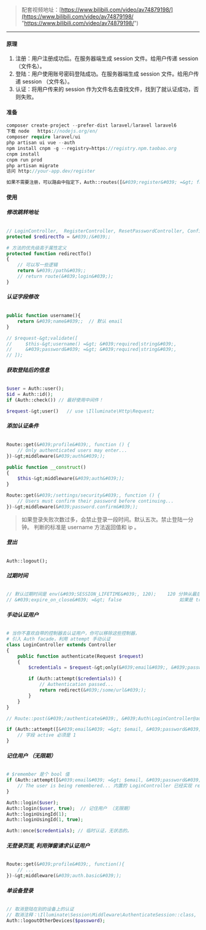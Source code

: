 > 配套视频地址：[https://www.bilibili.com/video/av74879198/](https://www.bilibili.com/video/av74879198/ "https://www.bilibili.com/video/av74879198/")

---

#### **原理**

1. 注册：用户注册成功后。在服务器端生成 session 文件。给用户传递 session （文件名）。
2. 登陆：用户使用账号密码登陆成功。在服务器端生成 session 文件。给用户传递 session （文件名）。
3. 认证：将用户传来的 session 作为文件名去查找文件，找到了就认证成功，否则失败。

#### **准备**

```php
composer create-project --prefer-dist laravel/laravel laravel6
下载 node   https://nodejs.org/en/
composer require laravel/ui
php artisan ui vue --auth
npm install cnpm -g --registry=https://registry.npm.taobao.org
cnpm install
cnpm run prod
php artisan migrate
访问 http://your-app.dev/register

如果不需要注册，可以路由中指定下，Auth::routes([&#039;register&#039; =&gt; false]);。
```
#### **使用**

###### **修改跳转地址**

```php
// LoginController,  RegisterController, ResetPasswordController, ConfirmPasswordController and  VerificationController
protected $redirectTo = &#039;/&#039;;
```
```php
# 方法的优先级高于属性定义
protected function redirectTo()
{
	// 可以写一些逻辑
    return &#039;/path&#039;;
    // return route(&#039;login&#039;);
}
```

###### **认证字段修改**

```php
public function username(){
    return &#039;name&#039;;  // 默认 email
}

// $request-&gt;validate([
//     $this-&gt;username() =&gt; &#039;required|string&#039;,
//     &#039;password&#039; =&gt; &#039;required|string&#039;,
// ]);
```

###### **获取登陆后的信息**

```php
$user = Auth::user();
$id = Auth::id();
if (Auth::check()) // 最好使用中间件！

$request-&gt;user()   // use \Illuminate\Http\Request;
```

###### **添加认证条件**

```php
Route::get(&#039;profile&#039;, function () {
    // Only authenticated users may enter...
})-&gt;middleware(&#039;auth&#039;);

public function __construct()
{
    $this-&gt;middleware(&#039;auth&#039;);
}

```

```php
Route::get(&#039;/settings/security&#039;, function () {
    // Users must confirm their password before continuing...
})-&gt;middleware(&#039;password.confirm&#039;);
```

> 如果登录失败次数过多，会禁止登录一段时间。默认五次。禁止登陆一分钟。
> 判断的标准是 username 方法返回值和 ip 。

###### **登出**

`Auth::logout();`

###### **过期时间**

```php
// 默认过期时间是 env(&#039;SESSION_LIFETIME&#039;, 120);    120 分钟从最后一次访问服务器开始算。
// &#039;expire_on_close&#039; =&gt; false                     如果是 true，关闭浏览器就过期
```

###### **手动认证用户**

```php
# 当你不喜欢自带的控制器去认证用户，你可以移除这些控制器，
# 引入 Auth facade，利用 attempt 手动认证
class LoginController extends Controller
{
    public function authenticate(Request $request)
    {
        $credentials = $request-&gt;only(&#039;email&#039;, &#039;password&#039;);

        if (Auth::attempt($credentials)) {
            // Authentication passed...
            return redirect(&#039;/some/url&#039;);
        }
    }
}

// Route::post(&#039;/authenticate&#039;, &#039;Auth\LoginController@authenticate&#039;)-&gt;name(&#039;authenticate&#039;);

if (Auth::attempt([&#039;email&#039; =&gt; $email, &#039;password&#039; =&gt; $password, &#039;active&#039; =&gt; 1])) {
    // 字段 active 必须是 1
}
```

###### **记住用户 （无限期）**

```php
# $remember 是个 bool 值
if (Auth::attempt([&#039;email&#039; =&gt; $email, &#039;password&#039; =&gt; $password], $remember)) {
    // The user is being remembered... 内置的 LoginController 已经实现 remember
}
```

```php
Auth::login($user);
Auth::login($user, true);  // 记住用户 （无限期）
Auth::loginUsingId(1);
Auth::loginUsingId(1, true);
```

```php
Auth::once($credentials); // 临时认证，无状态的。
```

###### **无登录页面, 利用弹窗请求认证用户**

```php
Route::get(&#039;profile&#039;, function(){
    // ...
})-&gt;middleware(&#039;auth.basic&#039;);
```

###### **单设备登录**

```php
// 取消登陆在别的设备上的认证
// 取消注释：\Illuminate\Session\Middleware\AuthenticateSession::class,
Auth::logoutOtherDevices($password);
```
